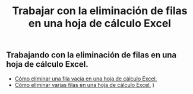 ﻿---
title: Trabajar con la eliminación de filas en una hoja de cálculo Excel
second_title: Documen
linktitle: Borrar
type: docs
url: /es/rows/delete/
keywords: Working with deleting row on an Excel worksheet. How to add rows on an Excel worksheet
description: Aspose.Cells Cloud REST API permite eliminar filas en una hoja de cálculo Excel. El SDK admite varios lenguajes de desarrollo, como Android, C#, Go, Java, NodeJS, Perl, PHP, Python, Ruby y Swift.
weight: 20
kwords: Excel, Office Nube, REST API, Hoja de cálculo, PDF, CSV, Json, Markdown, Cómo trabajar con la eliminación de filas en una hoja de cálculo Excel
---
## Trabajando con la eliminación de filas en una hoja de cálculo Excel.

- [Cómo eliminar una fila vacía en una hoja de cálculo Excel.](/cells/es/rows/delete/row/) 
- [Cómo eliminar varias filas en una hoja de cálculo Excel.](/cells/es/rows/delete/rows/) ) 

